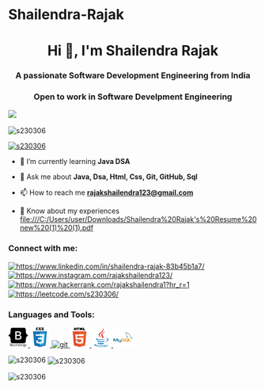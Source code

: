 # Shailendra-Rajak
<h1 align="center">Hi 👋, I'm Shailendra Rajak</h1>
<h3 align="center">A passionate Software Development Engineering from India</h3>
<h3 align="center">Open to work in Software Develpment Engineering</h3>
<img src="https://www.o4opinion.com/wp-content/uploads/2021/09/code-1076536_1280.jpg">

<p align="left"> <img src="https://komarev.com/ghpvc/?username=s230306&label=Profile%20views&color=0e75b6&style=flat" alt="s230306" /> </p>

<p align="left"> <a href="https://github.com/ryo-ma/github-profile-trophy"><img src="https://github-profile-trophy.vercel.app/?username=s230306" alt="s230306" /></a> </p>

- 🌱 I’m currently learning **Java DSA**

- 💬 Ask me about **Java, Dsa, Html, Css, Git, GitHub, Sql**

- 📫 How to reach me **rajakshailendra123@gmail.com**

- 📄 Know about my experiences [file:///C:/Users/user/Downloads/Shailendra%20Rajak's%20Resume%20new%20(1)%20(1).pdf](file:///C:/Users/user/Downloads/Shailendra%20Rajak's%20Resume%20new%20(1)%20(1).pdf)

<h3 align="left">Connect with me:</h3>
<p align="left">
<a href="https://linkedin.com/in/https://www.linkedin.com/in/shailendra-rajak-83b45b1a7/" target="blank"><img align="center" src="https://raw.githubusercontent.com/rahuldkjain/github-profile-readme-generator/master/src/images/icons/Social/linked-in-alt.svg" alt="https://www.linkedin.com/in/shailendra-rajak-83b45b1a7/" height="30" width="40" /></a>
<a href="https://instagram.com/https://www.instagram.com/rajakshailendra123/" target="blank"><img align="center" src="https://raw.githubusercontent.com/rahuldkjain/github-profile-readme-generator/master/src/images/icons/Social/instagram.svg" alt="https://www.instagram.com/rajakshailendra123/" height="30" width="40" /></a>
<a href="https://www.hackerrank.com/https://www.hackerrank.com/rajakshailendra1?hr_r=1" target="blank"><img align="center" src="https://raw.githubusercontent.com/rahuldkjain/github-profile-readme-generator/master/src/images/icons/Social/hackerrank.svg" alt="https://www.hackerrank.com/rajakshailendra1?hr_r=1" height="30" width="40" /></a>
<a href="https://www.leetcode.com/https://leetcode.com/s230306/" target="blank"><img align="center" src="https://raw.githubusercontent.com/rahuldkjain/github-profile-readme-generator/master/src/images/icons/Social/leet-code.svg" alt="https://leetcode.com/s230306/" height="30" width="40" /></a>
</p>

<h3 align="left">Languages and Tools:</h3>
<p align="left"> <a href="https://getbootstrap.com" target="_blank" rel="noreferrer"> <img src="https://raw.githubusercontent.com/devicons/devicon/master/icons/bootstrap/bootstrap-plain-wordmark.svg" alt="bootstrap" width="40" height="40"/> </a> <a href="https://www.w3schools.com/css/" target="_blank" rel="noreferrer"> <img src="https://raw.githubusercontent.com/devicons/devicon/master/icons/css3/css3-original-wordmark.svg" alt="css3" width="40" height="40"/> </a> <a href="https://git-scm.com/" target="_blank" rel="noreferrer"> <img src="https://www.vectorlogo.zone/logos/git-scm/git-scm-icon.svg" alt="git" width="40" height="40"/> </a> <a href="https://www.w3.org/html/" target="_blank" rel="noreferrer"> <img src="https://raw.githubusercontent.com/devicons/devicon/master/icons/html5/html5-original-wordmark.svg" alt="html5" width="40" height="40"/> </a> <a href="https://www.java.com" target="_blank" rel="noreferrer"> <img src="https://raw.githubusercontent.com/devicons/devicon/master/icons/java/java-original.svg" alt="java" width="40" height="40"/> </a> <a href="https://www.mysql.com/" target="_blank" rel="noreferrer"> <img src="https://raw.githubusercontent.com/devicons/devicon/master/icons/mysql/mysql-original-wordmark.svg" alt="mysql" width="40" height="40"/> </a> </p>

<p><img align="left" src="https://github-readme-stats.vercel.app/api/top-langs?username=s230306&show_icons=true&locale=en&layout=compact" alt="s230306" /></p>

<p>&nbsp;<img align="center" src="https://github-readme-stats.vercel.app/api?username=s230306&show_icons=true&locale=en" alt="s230306" /></p>

<p><img align="center" src="https://github-readme-streak-stats.herokuapp.com/?user=s230306&" alt="s230306" /></p>

